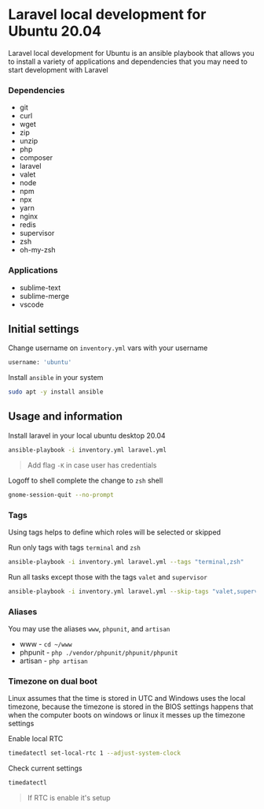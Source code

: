 # Laravel local development for Ubuntu 20.04

Laravel local development for Ubuntu is an ansible playbook that allows you to install a variety of applications and dependencies that you may need to start development with Laravel

### Dependencies

* git
* curl
* wget
* zip
* unzip
* php
* composer
* laravel
* valet
* node
* npm
* npx
* yarn
* nginx
* redis
* supervisor
* zsh
* oh-my-zsh

### Applications

* sublime-text
* sublime-merge
* vscode

## Initial settings

Change username on `inventory.yml` vars with your username
```bash
username: 'ubuntu'
```

Install `ansible` in your system
```bash
sudo apt -y install ansible
```

## Usage and information

Install laravel in your local ubuntu desktop 20.04
```bash
ansible-playbook -i inventory.yml laravel.yml
```
> Add flag `-K` in case user has credentials

Logoff to shell complete the change to `zsh` shell
```bash
gnome-session-quit --no-prompt
```

### Tags

Using tags helps to define which roles will be selected or skipped

Run only tags with tags `terminal` and `zsh`
```bash
ansible-playbook -i inventory.yml laravel.yml --tags "terminal,zsh"
```

Run all tasks except those with the tags `valet` and `supervisor`
```bash
ansible-playbook -i inventory.yml laravel.yml --skip-tags "valet,supervisor"
```

### Aliases
You may use the aliases `www`, `phpunit`, and `artisan`

* www - `cd ~/www`
* phpunit - `php ./vendor/phpunit/phpunit/phpunit`
* artisan - `php artisan`

### Timezone on dual boot

Linux assumes that the time is stored in UTC and Windows uses the local timezone, because the timezone is stored in the BIOS settings happens that when the computer boots on windows or linux it messes up the timezone settings

Enable local RTC
```bash
timedatectl set-local-rtc 1 --adjust-system-clock
```

Check current settings
```bash
timedatectl
```
> If RTC is enable it's setup
